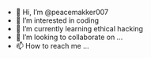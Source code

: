 - 👋 Hi, I’m @peacemakker007
- 👀 I’m interested in coding
- 🌱 I’m currently learning ethical hacking
- 💞️ I’m looking to collaborate on ...
- 📫 How to reach me ...

<!---
peacemakker007/peacemakker007 is a ✨ special ✨ repository because its `README.md` (this file) appears on your GitHub profile.
You can click the Preview link to take a look at your changes.
--->

